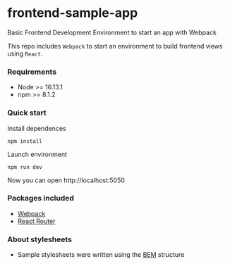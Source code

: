 # frontend-sample-app

Basic Frontend Development Environment to start an app with Webpack

This repo includes `Webpack` to start an environment to build frontend views using `React`.

### Requirements

- Node >= 16.13.1
- npm >= 8.1.2

### Quick start

Install dependences

```
npm install
```

Launch environment

```
npm run dev
```

Now you can open http://localhost:5050

### Packages included

- [Webpack](https://webpack.js.org/)
- [React Router](https://reactrouter.com/en/main)

### About stylesheets

- Sample stylesheets were written using the [BEM](https://getbem.com/) structure
